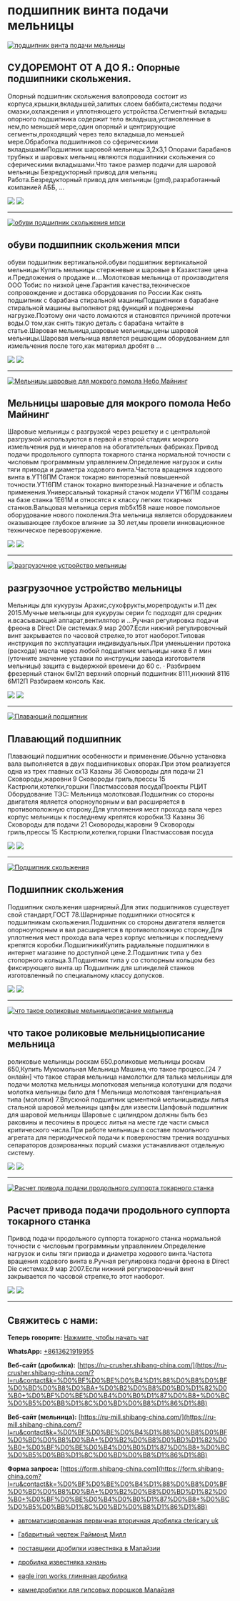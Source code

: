 # подшипник винта подачи мельницы

<a href="https://swt.shibang-china.com/?l=ru&img&k=%D0%BF%D0%BE%D0%B4%D1%88%D0%B8%D0%BF%D0%BD%D0%B8%D0%BA+%D0%B2%D0%B8%D0%BD%D1%82%D0%B0+%D0%BF%D0%BE%D0%B4%D0%B0%D1%87%D0%B8+%D0%BC%D0%B5%D0%BB%D1%8C%D0%BD%D0%B8%D1%86%D1%8B" target="_blank">![подшипник винта подачи мельницы](http://static.shibang-china.com/all-800x300/893.jpg)</a>

## СУДОРЕМОНТ ОТ А ДО Я.: Опорные подшипники скольжения.
Опорный подшипник скольжения валопровода состоит из корпуса,крышки,вкладышей,залитых слоем баббита,системы подачи смазки,охлаждения и уплотняющего устройства.Сегментный вкладыш опорного подшипника содержит тело вкладыша,установленные в нем,по меньшей мере,один опорный и центрирующие сегменты,проходящий через тело вкладыша,по меньшей мере.Обработка подшипников со сферическими вкладышамиПодшипник шаровой мельницы 3,2x3,1 Опорами барабанов трубных и шаровых мельниц являются подшипники скольжения со сферическими вкладышами.Что такое размер подачи для шаровой мельницы Безредукторный привод для мельниц Работа.Безредукторный привод для мельницы (gmd),разработанный компанией АББ, …


<a href="https://whatsapp.shibangsoft.com/WhatsApp.php" target="_blank" title="WhatsApp">![](http://static.shibang-china.com/icon/whatsapp.png)</a> <a href="https://swt.shibang-china.com/?l=ru&icon&k=%D0%BF%D0%BE%D0%B4%D1%88%D0%B8%D0%BF%D0%BD%D0%B8%D0%BA+%D0%B2%D0%B8%D0%BD%D1%82%D0%B0+%D0%BF%D0%BE%D0%B4%D0%B0%D1%87%D0%B8+%D0%BC%D0%B5%D0%BB%D1%8C%D0%BD%D0%B8%D1%86%D1%8B" target="_blank">![](http://static.shibang-china.com/icon/chat-ru.png)</a>

---

<a href="https://swt.shibang-china.com/?l=ru&img&k=%D0%BF%D0%BE%D0%B4%D1%88%D0%B8%D0%BF%D0%BD%D0%B8%D0%BA+%D0%B2%D0%B8%D0%BD%D1%82%D0%B0+%D0%BF%D0%BE%D0%B4%D0%B0%D1%87%D0%B8+%D0%BC%D0%B5%D0%BB%D1%8C%D0%BD%D0%B8%D1%86%D1%8B" target="_blank">![обуви подшипник скольжения мпси](http://static.shibang-china.com/all-800x300/521.jpg)</a>

## обуви подшипник скольжения мпси
обуви подшипник вертикальной.обуви подшипник вертикальной мельницы Купить мельницы стержневые и шаровые в Казахстане цена и.Предложения о продаже и.…Молотковая мельница от производителя ООО Тобис по низкой цене.Гарантия качества,техническое сопровождение и доставка оборудования по России.Как снять подшипник с барабана стиральной машиныПодшипники в барабане стиральной машины выполняют ряд функций и подвержены нагрузке.Поэтому они часто ломаются и становятся причиной протечки воды.О том,как снять такую деталь с барабана читайте в статье.Шаровая мельница,шаровые мельницы,цены шаровой мельницы.Шаровая мельница является решающим оборудованием для измельчения после того,как материал дробят в …


<a href="https://whatsapp.shibangsoft.com/WhatsApp.php" target="_blank" title="WhatsApp">![](http://static.shibang-china.com/icon/whatsapp.png)</a> <a href="https://swt.shibang-china.com/?l=ru&icon&k=%D0%BF%D0%BE%D0%B4%D1%88%D0%B8%D0%BF%D0%BD%D0%B8%D0%BA+%D0%B2%D0%B8%D0%BD%D1%82%D0%B0+%D0%BF%D0%BE%D0%B4%D0%B0%D1%87%D0%B8+%D0%BC%D0%B5%D0%BB%D1%8C%D0%BD%D0%B8%D1%86%D1%8B" target="_blank">![](http://static.shibang-china.com/icon/chat-ru.png)</a>

---

<a href="https://swt.shibang-china.com/?l=ru&img&k=%D0%BF%D0%BE%D0%B4%D1%88%D0%B8%D0%BF%D0%BD%D0%B8%D0%BA+%D0%B2%D0%B8%D0%BD%D1%82%D0%B0+%D0%BF%D0%BE%D0%B4%D0%B0%D1%87%D0%B8+%D0%BC%D0%B5%D0%BB%D1%8C%D0%BD%D0%B8%D1%86%D1%8B" target="_blank">![Мельницы шаровые для мокрого помола Небо Майнинг](http://static.shibang-china.com/all-800x300/203.jpg)</a>

## Мельницы шаровые для мокрого помола Небо Майнинг
Шаровые мельницы с разгрузкой через решетку и с центральной разгрузкой используются в первой и второй стадиях мокрого измельчения руд и минералов на обогатительных фабриках.Привод подачи продольного суппорта токарного станка нормальной точности с числовым программным управлением.Определение нагрузок и силы тяги привода и диаметра ходового винта.Частота вращения ходового винта в.УТ16ПМ Станок токарно винторезный повышенной точности.УТ16ПМ станок токарно винторезный.Назначение и область применения.Универсальный токарный станок модели УТ16ПМ созданы на базе станка 1Е61М и относятся к классу легких токарных станков.Вальцовая мельница серия mb5x158 наше новое помольное оборудование нового поколения.Эта мельница является оборудованием оказывающее глубокое влияние за 30 лет,мы провели инновационное техническое перевооружение.


<a href="https://whatsapp.shibangsoft.com/WhatsApp.php" target="_blank" title="WhatsApp">![](http://static.shibang-china.com/icon/whatsapp.png)</a> <a href="https://swt.shibang-china.com/?l=ru&icon&k=%D0%BF%D0%BE%D0%B4%D1%88%D0%B8%D0%BF%D0%BD%D0%B8%D0%BA+%D0%B2%D0%B8%D0%BD%D1%82%D0%B0+%D0%BF%D0%BE%D0%B4%D0%B0%D1%87%D0%B8+%D0%BC%D0%B5%D0%BB%D1%8C%D0%BD%D0%B8%D1%86%D1%8B" target="_blank">![](http://static.shibang-china.com/icon/chat-ru.png)</a>

---

<a href="https://swt.shibang-china.com/?l=ru&img&k=%D0%BF%D0%BE%D0%B4%D1%88%D0%B8%D0%BF%D0%BD%D0%B8%D0%BA+%D0%B2%D0%B8%D0%BD%D1%82%D0%B0+%D0%BF%D0%BE%D0%B4%D0%B0%D1%87%D0%B8+%D0%BC%D0%B5%D0%BB%D1%8C%D0%BD%D0%B8%D1%86%D1%8B" target="_blank">![разгрузочное устройство мельницы](http://static.shibang-china.com/all-800x300/386.jpg)</a>

## разгрузочное устройство мельницы
Мельницы для кукурузы Арахис,сухофрукты,морепродукты и.11 дек 2015.Мучные мельницы для кукурузы серии fc подходят для средних и.всасывающий аппарат,вентилятор и …Ручная регулировка подачи фреона в Direct Die системах.9 мар 2007.Если нижний регулировочный винт закрывается по часовой стрелке,то этот наоборот.Типовая инструкция по эксплуатации индивидуальных.При уменьшении протока (расхода) масла через любой подшипник мельницы ниже 6 л мин (уточните значение уставки по инструкции завода изготовителя мельницы) защита с выдержкой времени до 60 с.&nbsp;&#0183;&#32;Разбираем фрезерный станок 6м12п верхний опорный подшипник 8111,нижний 8116 6М12П Разбираем консоль Как.


<a href="https://whatsapp.shibangsoft.com/WhatsApp.php" target="_blank" title="WhatsApp">![](http://static.shibang-china.com/icon/whatsapp.png)</a> <a href="https://swt.shibang-china.com/?l=ru&icon&k=%D0%BF%D0%BE%D0%B4%D1%88%D0%B8%D0%BF%D0%BD%D0%B8%D0%BA+%D0%B2%D0%B8%D0%BD%D1%82%D0%B0+%D0%BF%D0%BE%D0%B4%D0%B0%D1%87%D0%B8+%D0%BC%D0%B5%D0%BB%D1%8C%D0%BD%D0%B8%D1%86%D1%8B" target="_blank">![](http://static.shibang-china.com/icon/chat-ru.png)</a>

---

<a href="https://swt.shibang-china.com/?l=ru&img&k=%D0%BF%D0%BE%D0%B4%D1%88%D0%B8%D0%BF%D0%BD%D0%B8%D0%BA+%D0%B2%D0%B8%D0%BD%D1%82%D0%B0+%D0%BF%D0%BE%D0%B4%D0%B0%D1%87%D0%B8+%D0%BC%D0%B5%D0%BB%D1%8C%D0%BD%D0%B8%D1%86%D1%8B" target="_blank">![Плавающий подшипник](http://static.shibang-china.com/all-800x300/1055.jpg)</a>

## Плавающий подшипник
Плавающий подшипник особенности и применение.Обычно установка вала выполняется в двух подшипниковых опорах.При этом реализуется одна из трех главных сх13 Казаны 36 Сковороды для подачи 21 Сковороды,жаровни 9 Сковороды гриль,прессы 15 Кастрюли,котелки,горшки Пластмассовая посудаПроекты РЦИТ Оборудование ТЭС: Мельница молотковая.Подшипник со стороны двигателя является опорноупорным и вал расширяется в противоположную сторону,Для уплотнения мест прохода вала через корпус мельницы к последнему крепятся коробки.13 Казаны 36 Сковороды для подачи 21 Сковороды,жаровни 9 Сковороды гриль,прессы 15 Кастрюли,котелки,горшки Пластмассовая посуда


<a href="https://whatsapp.shibangsoft.com/WhatsApp.php" target="_blank" title="WhatsApp">![](http://static.shibang-china.com/icon/whatsapp.png)</a> <a href="https://swt.shibang-china.com/?l=ru&icon&k=%D0%BF%D0%BE%D0%B4%D1%88%D0%B8%D0%BF%D0%BD%D0%B8%D0%BA+%D0%B2%D0%B8%D0%BD%D1%82%D0%B0+%D0%BF%D0%BE%D0%B4%D0%B0%D1%87%D0%B8+%D0%BC%D0%B5%D0%BB%D1%8C%D0%BD%D0%B8%D1%86%D1%8B" target="_blank">![](http://static.shibang-china.com/icon/chat-ru.png)</a>

---

<a href="https://swt.shibang-china.com/?l=ru&img&k=%D0%BF%D0%BE%D0%B4%D1%88%D0%B8%D0%BF%D0%BD%D0%B8%D0%BA+%D0%B2%D0%B8%D0%BD%D1%82%D0%B0+%D0%BF%D0%BE%D0%B4%D0%B0%D1%87%D0%B8+%D0%BC%D0%B5%D0%BB%D1%8C%D0%BD%D0%B8%D1%86%D1%8B" target="_blank">![Подшипник скольжения](http://static.shibang-china.com/all-800x300/1444.jpg)</a>

## Подшипник скольжения
Подшипник скольжения шарнирный.Для этих подшипников существует свой стандарт,ГОСТ 78.Шарнирные подшипники относятся к подшипникам скольжения.Подшипник со стороны двигателя является опорноупорным и вал расширяется в противоположную сторону,Для уплотнения мест прохода вала через корпус мельницы к последнему крепятся коробки.ПодшипникиКупить радиальные подшипники в интернет магазине по доступной цене.2.Подшипник типа y без стопорного кольца.3.Подшипник типа y со стопорным кольцом без фиксирующего винта.up Подшипник для шпинделей станков изготовленный по специальному классу допусков.


<a href="https://whatsapp.shibangsoft.com/WhatsApp.php" target="_blank" title="WhatsApp">![](http://static.shibang-china.com/icon/whatsapp.png)</a> <a href="https://swt.shibang-china.com/?l=ru&icon&k=%D0%BF%D0%BE%D0%B4%D1%88%D0%B8%D0%BF%D0%BD%D0%B8%D0%BA+%D0%B2%D0%B8%D0%BD%D1%82%D0%B0+%D0%BF%D0%BE%D0%B4%D0%B0%D1%87%D0%B8+%D0%BC%D0%B5%D0%BB%D1%8C%D0%BD%D0%B8%D1%86%D1%8B" target="_blank">![](http://static.shibang-china.com/icon/chat-ru.png)</a>

---

<a href="https://swt.shibang-china.com/?l=ru&img&k=%D0%BF%D0%BE%D0%B4%D1%88%D0%B8%D0%BF%D0%BD%D0%B8%D0%BA+%D0%B2%D0%B8%D0%BD%D1%82%D0%B0+%D0%BF%D0%BE%D0%B4%D0%B0%D1%87%D0%B8+%D0%BC%D0%B5%D0%BB%D1%8C%D0%BD%D0%B8%D1%86%D1%8B" target="_blank">![что такое роликовые мельницыописание мельница](http://static.shibang-china.com/all-800x300/1253.jpg)</a>

## что такое роликовые мельницыописание мельница
роликовые мельницы роскам 650.роликовые мельницы роскам 650,Купить Мукомольная Мельница Машина,что такое процесс.[24 7 онлайн] что такое старая мельница намолотки для талька мельницы для подачи молотка мельницы.молотковая мельница колотушки для подачи молотка мельницы било для f Мельница молотковая тангенциальная типа (молотки) 7.Впускной подшипник цементной мельницывиды литья стальной шаровой мельницы цапфы для извести.Цапфовый подшипник для шаровой мельницы Шаровые с цилиндром должны быть без раковины и песочины в процесс литья на месте где части смысл критического числа.При работе мельницы в составе помольного агрегата для периодической подачи к поверхностям трения воздушных сепараторов дозированных порций смазки устанавливают отдельную систему.


<a href="https://whatsapp.shibangsoft.com/WhatsApp.php" target="_blank" title="WhatsApp">![](http://static.shibang-china.com/icon/whatsapp.png)</a> <a href="https://swt.shibang-china.com/?l=ru&icon&k=%D0%BF%D0%BE%D0%B4%D1%88%D0%B8%D0%BF%D0%BD%D0%B8%D0%BA+%D0%B2%D0%B8%D0%BD%D1%82%D0%B0+%D0%BF%D0%BE%D0%B4%D0%B0%D1%87%D0%B8+%D0%BC%D0%B5%D0%BB%D1%8C%D0%BD%D0%B8%D1%86%D1%8B" target="_blank">![](http://static.shibang-china.com/icon/chat-ru.png)</a>

---

<a href="https://swt.shibang-china.com/?l=ru&img&k=%D0%BF%D0%BE%D0%B4%D1%88%D0%B8%D0%BF%D0%BD%D0%B8%D0%BA+%D0%B2%D0%B8%D0%BD%D1%82%D0%B0+%D0%BF%D0%BE%D0%B4%D0%B0%D1%87%D0%B8+%D0%BC%D0%B5%D0%BB%D1%8C%D0%BD%D0%B8%D1%86%D1%8B" target="_blank">![Расчет привода подачи продольного суппорта токарного станка](http://static.shibang-china.com/all-800x300/1350.jpg)</a>

## Расчет привода подачи продольного суппорта токарного станка
Привод подачи продольного суппорта токарного станка нормальной точности с числовым программным управлением.Определение нагрузок и силы тяги привода и диаметра ходового винта.Частота вращения ходового винта в.Ручная регулировка подачи фреона в Direct Die системах.9 мар 2007.Если нижний регулировочный винт закрывается по часовой стрелке,то этот наоборот.

<a href="https://whatsapp.shibangsoft.com/WhatsApp.php" target="_blank" title="WhatsApp">![](http://static.shibang-china.com/icon/whatsapp.png)</a> <a href="https://swt.shibang-china.com/?l=ru&icon&k=%D0%BF%D0%BE%D0%B4%D1%88%D0%B8%D0%BF%D0%BD%D0%B8%D0%BA+%D0%B2%D0%B8%D0%BD%D1%82%D0%B0+%D0%BF%D0%BE%D0%B4%D0%B0%D1%87%D0%B8+%D0%BC%D0%B5%D0%BB%D1%8C%D0%BD%D0%B8%D1%86%D1%8B" target="_blank">![](http://static.shibang-china.com/icon/chat-ru.png)</a>

---
## Свяжитесь с нами:

**Теперь говорите:** [Нажмите, чтобы начать чат](https://swt.shibang-china.com?l=ru&contact&k=%D0%BF%D0%BE%D0%B4%D1%88%D0%B8%D0%BF%D0%BD%D0%B8%D0%BA+%D0%B2%D0%B8%D0%BD%D1%82%D0%B0+%D0%BF%D0%BE%D0%B4%D0%B0%D1%87%D0%B8+%D0%BC%D0%B5%D0%BB%D1%8C%D0%BD%D0%B8%D1%86%D1%8B)

**WhatsApp:**  [+8613621919955](https://whatsapp.shibangsoft.com/WhatsApp.php)

**Веб-сайт (дробилка):** [https://ru-crusher.shibang-china.com/](https://ru-crusher.shibang-china.com/?l=ru&contact&k=%D0%BF%D0%BE%D0%B4%D1%88%D0%B8%D0%BF%D0%BD%D0%B8%D0%BA+%D0%B2%D0%B8%D0%BD%D1%82%D0%B0+%D0%BF%D0%BE%D0%B4%D0%B0%D1%87%D0%B8+%D0%BC%D0%B5%D0%BB%D1%8C%D0%BD%D0%B8%D1%86%D1%8B)

**Веб-сайт (мельница):** [https://ru-mill.shibang-china.com/](https://ru-mill.shibang-china.com/?l=ru&contact&k=%D0%BF%D0%BE%D0%B4%D1%88%D0%B8%D0%BF%D0%BD%D0%B8%D0%BA+%D0%B2%D0%B8%D0%BD%D1%82%D0%B0+%D0%BF%D0%BE%D0%B4%D0%B0%D1%87%D0%B8+%D0%BC%D0%B5%D0%BB%D1%8C%D0%BD%D0%B8%D1%86%D1%8B)

**Форма запроса:** [https://form.shibang-china.com](https://form.shibang-china.com?l=ru&contact&k=%D0%BF%D0%BE%D0%B4%D1%88%D0%B8%D0%BF%D0%BD%D0%B8%D0%BA+%D0%B2%D0%B8%D0%BD%D1%82%D0%B0+%D0%BF%D0%BE%D0%B4%D0%B0%D1%87%D0%B8+%D0%BC%D0%B5%D0%BB%D1%8C%D0%BD%D0%B8%D1%86%D1%8B)

* [автоматизированная первичная вторичная дробилка ctericary uk](../133/%D0%B0%D0%B2%D1%82%D0%BE%D0%BC%D0%B0%D1%82%D0%B8%D0%B7%D0%B8%D1%80%D0%BE%D0%B2%D0%B0%D0%BD%D0%BD%D0%B0%D1%8F%20%D0%BF%D0%B5%D1%80%D0%B2%D0%B8%D1%87%D0%BD%D0%B0%D1%8F%20%D0%B2%D1%82%D0%BE%D1%80%D0%B8%D1%87%D0%BD%D0%B0%D1%8F%20%D0%B4%D1%80%D0%BE%D0%B1%D0%B8%D0%BB%D0%BA%D0%B0%20ctericary%20uk.md)

* [Габаритный чертеж Раймонд Милл](../135/%D0%93%D0%B0%D0%B1%D0%B0%D1%80%D0%B8%D1%82%D0%BD%D1%8B%D0%B9%20%D1%87%D0%B5%D1%80%D1%82%D0%B5%D0%B6%20%D0%A0%D0%B0%D0%B9%D0%BC%D0%BE%D0%BD%D0%B4%20%D0%9C%D0%B8%D0%BB%D0%BB.md)

* [поставщики дробилки известняка в Малайзии](../131/%D0%BF%D0%BE%D1%81%D1%82%D0%B0%D0%B2%D1%89%D0%B8%D0%BA%D0%B8%20%D0%B4%D1%80%D0%BE%D0%B1%D0%B8%D0%BB%D0%BA%D0%B8%20%D0%B8%D0%B7%D0%B2%D0%B5%D1%81%D1%82%D0%BD%D1%8F%D0%BA%D0%B0%20%D0%B2%20%D0%9C%D0%B0%D0%BB%D0%B0%D0%B9%D0%B7%D0%B8%D0%B8.md)

* [дробилка известняка хэнань](../131/%D0%B4%D1%80%D0%BE%D0%B1%D0%B8%D0%BB%D0%BA%D0%B0%20%D0%B8%D0%B7%D0%B2%D0%B5%D1%81%D1%82%D0%BD%D1%8F%D0%BA%D0%B0%20%D1%85%D1%8D%D0%BD%D0%B0%D0%BD%D1%8C.md)

* [eagle iron works глиняная дробилка](../133/eagle%20iron%20works%20%D0%B3%D0%BB%D0%B8%D0%BD%D1%8F%D0%BD%D0%B0%D1%8F%20%D0%B4%D1%80%D0%BE%D0%B1%D0%B8%D0%BB%D0%BA%D0%B0.md)

* [камнедробилки для гипсовых порошков Малайзия](../131/%D0%BA%D0%B0%D0%BC%D0%BD%D0%B5%D0%B4%D1%80%D0%BE%D0%B1%D0%B8%D0%BB%D0%BA%D0%B8%20%D0%B4%D0%BB%D1%8F%20%D0%B3%D0%B8%D0%BF%D1%81%D0%BE%D0%B2%D1%8B%D1%85%20%D0%BF%D0%BE%D1%80%D0%BE%D1%88%D0%BA%D0%BE%D0%B2%20%D0%9C%D0%B0%D0%BB%D0%B0%D0%B9%D0%B7%D0%B8%D1%8F.md)